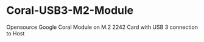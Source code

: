 # Coral-USB3-M2-Module
Opensource Google Coral Module on M.2 2242 Card with USB 3 connection to Host
